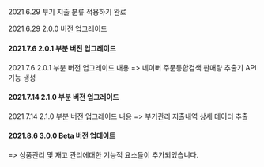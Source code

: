 ## 
2021.6.29 부기 지출 분류 적용하기 완료 

2021.6.29 2.0.0 버전 업그레이드

#### 2021.7.6 2.0.1 부분 버전 업그레이드
2021.7.6 2.0.1 부분 버전 업그레이드 내용 => 네이버 주문통합검색 판매량 추출기 API 기능 생성

#### 2021.7.14 2.1.0 부분 버전 업그레이드
2021.7.14 2.1.0 부분 버전 업그레이드 내용 => 부기관리 지출내역 상세 데이터 추출

#### 2021.8.6 3.0.0 Beta 버전 업데이트
=> 상품관리 및 재고 관리에대한 기능적 요소들이 추가되었습니다.
